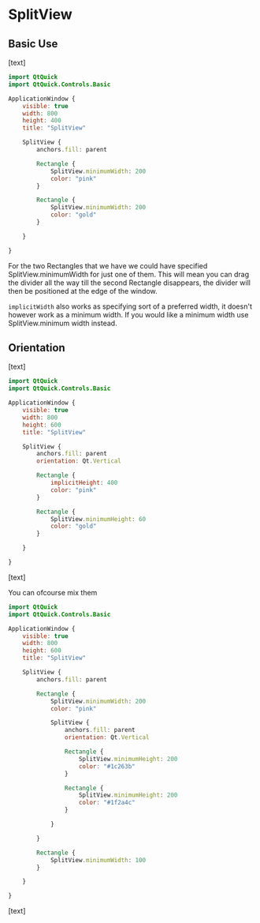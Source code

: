# SplitView



## Basic Use

[text]

```qml
import QtQuick
import QtQuick.Controls.Basic

ApplicationWindow {
    visible: true
    width: 800
    height: 400
    title: "SplitView"

    SplitView {
        anchors.fill: parent

        Rectangle {
            SplitView.minimumWidth: 200
            color: "pink"
        }

        Rectangle {
            SplitView.minimumWidth: 200
            color: "gold"
        }

    }

}

```

For the two Rectangles that we have we could have specified SplitView.minimumWidth for just one of them. This will mean you can drag the divider all the way till the second Rectangle disappears, the divider will then be positioned at the edge of the window.

`implicitWidth` also works as specifying sort of a preferred width, it doesn't however work as a minimum width. If you would like a minimum width use SplitView.minimum width instead.



## Orientation

[text]

```qml
import QtQuick
import QtQuick.Controls.Basic

ApplicationWindow {
    visible: true
    width: 800
    height: 600
    title: "SplitView"

    SplitView {
        anchors.fill: parent
        orientation: Qt.Vertical

        Rectangle {
            implicitHeight: 400
            color: "pink"
        }

        Rectangle {
            SplitView.minimumHeight: 60
            color: "gold"
        }

    }

}

```

[text]



You can ofcourse mix them

```qml
import QtQuick
import QtQuick.Controls.Basic

ApplicationWindow {
    visible: true
    width: 800
    height: 600
    title: "SplitView"

    SplitView {
        anchors.fill: parent

        Rectangle {
            SplitView.minimumWidth: 200
            color: "pink"

            SplitView {
                anchors.fill: parent
                orientation: Qt.Vertical

                Rectangle {
                    SplitView.minimumHeight: 200
                    color: "#1c263b"
                }

                Rectangle {
                    SplitView.minimumHeight: 200
                    color: "#1f2a4c"
                }

            }

        }

        Rectangle {
            SplitView.minimumWidth: 100
        }

    }

}

```

[text]


